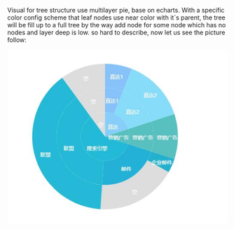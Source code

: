 
Visual for tree structure use multilayer pie, base on echarts. With a specific color config scheme that leaf nodes use near color with it`s parent, the tree will be fill up to a full tree by the way add node for some node which has no nodes and layer deep is low. so hard to describe, now let us see the picture follow:

![image](https://github.com/chuixue/visPieTree/blob/master/demo/pieTreeDemo.jpg)


